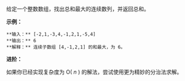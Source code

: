 给定一个整数数组，找出总和最大的连续数列，并返回总和。

**示例：**

    
    
    **输入：** [-2,1,-3,4,-1,2,1,-5,4]
    **输出：** 6
    **解释：** 连续子数组 [4,-1,2,1] 的和最大，为 6。
    

**进阶：**

如果你已经实现复杂度为 O( _n_ ) 的解法，尝试使用更为精妙的分治法求解。

